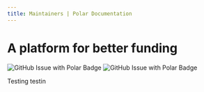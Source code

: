 ```yaml
---
title: Maintainers | Polar Documentation
---
```


# A platform for better funding

![GitHub Issue with Polar Badge](/assets/issue-funding/maintainers/gh-badged-light.jpg#only-light)
![GitHub Issue with Polar Badge](/assets/issue-funding/maintainers/gh-badged-dark.jpg#only-dark)

Testing testin
